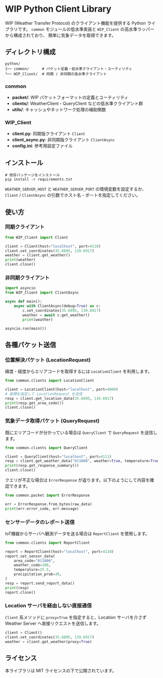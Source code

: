# WIP Python Client Library

WIP (Weather Transfer Protocol) のクライアント機能を提供する Python ライブラリです。
`common` モジュールの低水準実装と `WIP_Client` の高水準ラッパーから構成されており、
簡単に気象データを取得できます。

## ディレクトリ構成

```
python/
├── common/      # パケット定義・低水準クライアント・ユーティリティ
└── WIP_Client/  # 同期 / 非同期の高水準クライアント
```

### common
- **packet/**: WIP パケットフォーマットの定義とユーティリティ
- **clients/**: WeatherClient・QueryClient などの低水準クライアント群
- **utils/**: キャッシュやネットワーク処理の補助関数

### WIP_Client
- **client.py**: 同期版クライアント `Client`
- **client_async.py**: 非同期版クライアント `ClientAsync`
- **config.ini**: 参考用設定ファイル

## インストール

```
# 依存パッケージをインストール
pip install -r requirements.txt
```

`WEATHER_SERVER_HOST` と `WEATHER_SERVER_PORT` の環境変数を設定するか、
`Client` / `ClientAsync` の引数でホスト名・ポートを指定してください。

## 使い方

### 同期クライアント

```python
from WIP_Client import Client

client = Client(host="localhost", port=4110)
client.set_coordinates(35.6895, 139.6917)
weather = client.get_weather()
print(weather)
client.close()
```

### 非同期クライアント

```python
import asyncio
from WIP_Client import ClientAsync

async def main():
    async with ClientAsync(debug=True) as c:
        c.set_coordinates(35.6895, 139.6917)
        weather = await c.get_weather()
        print(weather)

asyncio.run(main())
```

## 各種パケット送信

### 位置解決パケット (LocationRequest)

緯度・経度からエリアコードを取得するには `LocationClient` を利用します。

```python
from common.clients import LocationClient

client = LocationClient(host="localhost", port=4000)
# 座標を指定して LocationRequest を送信
resp = client.get_location_data(35.6895, 139.6917)
print(resp.get_area_code())
client.close()
```

### 気象データ取得パケット (QueryRequest)

既にエリアコードが分かっている場合は `QueryClient` で `QueryRequest` を送信します。

```python
from common.clients import QueryClient

client = QueryClient(host="localhost", port=4111)
resp = client.get_weather_data("011000", weather=True, temperature=True)
print(resp.get_response_summary())
client.close()
```

クエリが不正な場合は `ErrorResponse` が返ります。以下のようにして内容を確認できます。

```python
from common.packet import ErrorResponse

err = ErrorResponse.from_bytes(raw_data)
print(err.error_code, err.message)
```

### センサーデータのレポート送信

IoT機器からサーバへ観測データを送る場合は `ReportClient` を使用します。

```python
from common.clients import ReportClient

report = ReportClient(host="localhost", port=4110)
report.set_sensor_data(
    area_code="011000",
    weather_code=100,
    temperature=25.5,
    precipitation_prob=30,
)
resp = report.send_report_data()
print(resp)
report.close()
```

### Location サーバを経由しない直接通信

`Client` 系メソッドに `proxy=True` を指定すると、Location サーバを介さず
Weather Server へ直接リクエストを送信します。

```python
client = Client()
client.set_coordinates(35.6895, 139.6917)
weather = client.get_weather(proxy=True)
```
## ライセンス


本ライブラリは MIT ライセンスの下で公開されています。

